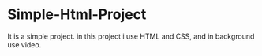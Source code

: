 # Simple-Html-Project
It is a simple project. in this project i use HTML and CSS, and in background use video.
